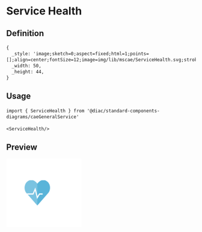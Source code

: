 # Service Health

## Definition

```
{
  _style: 'image;sketch=0;aspect=fixed;html=1;points=[];align=center;fontSize=12;image=img/lib/mscae/ServiceHealth.svg;strokeColor=none;',
  _width: 50,
  _height: 44,
}
```

## Usage

```
import { ServiceHealth } from '@diac/standard-components-diagrams/caeGeneralService'

<ServiceHealth/>
```

## Preview

<img src="./service-health.png" width="200"/>
